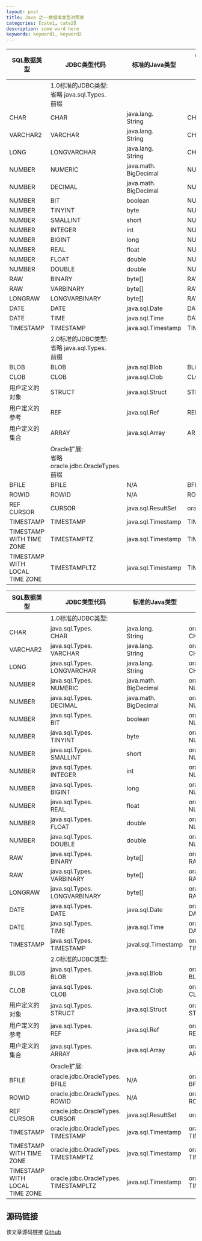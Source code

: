 ```yaml
---
layout: post
title: Java 之——数据库类型对照表
categories: [cate1, cate2]
description: some word here
keywords: keyword1, keyword2
---
```



| SQL数据类型 | JDBC类型代码 | 标准的Java类型 | Oracle扩展的Java类型<br>省略 **oracle.sql.<br>** 前缀 |
| ---- | ---- | ---- | ---- |
|   | 1.0标准的JDBC类型: <br>省略 java.sql.Types.<br> 前缀|   |   |
| CHAR | CHAR | java.lang.<br>String | CHAR |
| VARCHAR2 | VARCHAR | java.lang.<br>String | CHAR |
| LONG | LONGVARCHAR | java.lang.<br>String | CHAR |
| NUMBER | NUMERIC | java.math.<br>BigDecimal | NUMBER |
| NUMBER | DECIMAL | java.math.<br>BigDecimal | NUMBER |
| NUMBER | BIT | boolean | NUMBER |
| NUMBER | TINYINT | byte | NUMBER |
| NUMBER | SMALLINT | short | NUMBER |
| NUMBER | INTEGER | int | NUMBER |
| NUMBER | BIGINT | long | NUMBER |
| NUMBER | REAL | float | NUMBER |
| NUMBER | FLOAT | double | NUMBER |
| NUMBER | DOUBLE | double | NUMBER |
| RAW | BINARY | byte[] | RAW |
| RAW | VARBINARY | byte[] | RAW |
| LONGRAW | LONGVARBINARY | byte[] | RAW |
| DATE | DATE | java.sql.Date | DATE |
| DATE | TIME | java.sql.Time | DATE |
| TIMESTAMP | TIMESTAMP | java.sql.Timestamp | TIMESTAMP |
|   | 2.0标准的JDBC类型:<br>省略 java.sql.Types.<br> 前缀 |   |   |
| BLOB | BLOB | java.sql.Blob | BLOB |
| CLOB | CLOB | java.sql.Clob | CLOB |
| 用户定义的对象 | STRUCT | java.sql.Struct | STRUCT |
| 用户定义的参考 | REF | java.sql.Ref | REF |
| 用户定义的集合 | ARRAY | java.sql.Array | ARRAY |
|   | Oracle扩展:<br>省略 oracle.jdbc.OracleTypes.<br> 前缀 |   |   |
| BFILE | BFILE | N/A | BFILE |
| ROWID | ROWID | N/A | ROWID |
| REF CURSOR | CURSOR | java.sql.ResultSet | oracle.jdbc.OracleResultSet |
| TIMESTAMP | TIMESTAMP | java.sql.Timestamp | TIMESTAMP |
| TIMESTAMP WITH TIME ZONE | TIMESTAMPTZ | java.sql.Timestamp | TIMESTAMPTZ |
| TIMESTAMP WITH LOCAL TIME ZONE | TIMESTAMPLTZ | java.sql.Timestamp | TIMESTAMPLTZ |

| SQL数据类型 | JDBC类型代码 | 标准的Java类型 | Oracle扩展的Java类型 |
| ---- | ---- | ---- | ---- |
|   | 1.0标准的JDBC类型: |   |   |
| CHAR | java.sql.Types.<br>CHAR | java.lang.<br>String | oracle.sql.<br>CHAR |
| VARCHAR2 | java.sql.Types.<br>VARCHAR | java.lang.<br>String | oracle.sql.<br>CHAR |
| LONG | java.sql.Types.<br>LONGVARCHAR | java.lang.<br>String | oracle.sql.<br>CHAR |
| NUMBER | java.sql.Types.<br>NUMERIC | java.math.<br>BigDecimal | oracle.sql.<br>NUMBER |
| NUMBER | java.sql.Types.<br>DECIMAL | java.math.<br>BigDecimal | oracle.sql.<br>NUMBER |
| NUMBER | java.sql.Types.<br>BIT | boolean | oracle.sql.<br>NUMBER |
| NUMBER | java.sql.Types.<br>TINYINT | byte | oracle.sql.<br>NUMBER |
| NUMBER | java.sql.Types.<br>SMALLINT | short | oracle.sql.<br>NUMBER |
| NUMBER | java.sql.Types.<br>INTEGER | int | oracle.sql.<br>NUMBER |
| NUMBER | java.sql.Types.<br>BIGINT | long | oracle.sql.<br>NUMBER |
| NUMBER | java.sql.Types.<br>REAL | float | oracle.sql.<br>NUMBER |
| NUMBER | java.sql.Types.<br>FLOAT | double | oracle.sql.<br>NUMBER |
| NUMBER | java.sql.Types.<br>DOUBLE | double | oracle.sql.<br>NUMBER |
| RAW | java.sql.Types.<br>BINARY | byte[] | oracle.sql.<br>RAW |
| RAW | java.sql.Types.<br>VARBINARY | byte[] | oracle.sql.<br>RAW |
| LONGRAW | java.sql.Types.<br>LONGVARBINARY | byte[] | oracle.sql.<br>RAW |
| DATE | java.sql.Types.<br>DATE | java.sql.Date | oracle.sql.<br>DATE |
| DATE | java.sql.Types.<br>TIME | java.sql.Time | oracle.sql.<br>DATE |
| TIMESTAMP | java.sql.Types.<br>TIMESTAMP | javal.sql.Timestamp | oracle.sql.<br>TIMESTAMP |
|   | 2.0标准的JDBC类型: |   |   |
| BLOB | java.sql.Types.<br>BLOB | java.sql.Blob | oracle.sql.<br>BLOB |
| CLOB | java.sql.Types.<br>CLOB | java.sql.Clob | oracle.sql.<br>CLOB |
| 用户定义的对象 | java.sql.Types.<br>STRUCT | java.sql.Struct | oracle.sql.<br>STRUCT |
| 用户定义的参考 | java.sql.Types.<br>REF | java.sql.Ref | oracle.sql.<br>REF |
| 用户定义的集合 | java.sql.Types.<br>ARRAY | java.sql.Array | oracle.sql.<br>ARRAY |
|   | Oracle扩展: |   |   |
| BFILE | oracle.jdbc.OracleTypes.<br>BFILE | N/A | oracle.sql.<br>BFILE |
| ROWID | oracle.jdbc.OracleTypes.<br>ROWID | N/A | oracle.sql.<br>ROWID |
| REF CURSOR | oracle.jdbc.OracleTypes.<br>CURSOR | java.sql.ResultSet | oracle.jdbc.OracleResultSet |
| TIMESTAMP | oracle.jdbc.OracleTypes.<br>TIMESTAMP | java.sql.Timestamp | oracle.sql.<br>TIMESTAMP |
| TIMESTAMP WITH TIME ZONE | oracle.jdbc.OracleTypes.<br>TIMESTAMPTZ | java.sql.Timestamp | oracle.sql.<br>TIMESTAMPTZ |
| TIMESTAMP WITH LOCAL TIME ZONE | oracle.jdbc.OracleTypes.<br>TIMESTAMPLTZ | java.sql.Timestamp | oracle.sql.<br>TIMESTAMPLTZ |


## 源码链接
该文章源码链接 [Github](url)